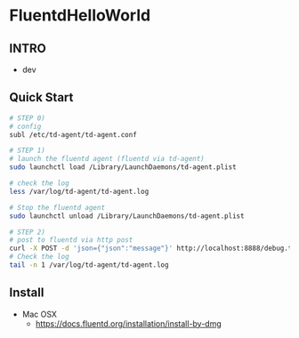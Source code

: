 # FluentdHelloWorld

## INTRO
- dev

## Quick Start

```bash 
# STEP 0)
# config
subl /etc/td-agent/td-agent.conf

# STEP 1) 
# launch the fluentd agent (fluentd via td-agent)
sudo launchctl load /Library/LaunchDaemons/td-agent.plist

# check the log
less /var/log/td-agent/td-agent.log

# Stop the fluentd agent 
sudo launchctl unload /Library/LaunchDaemons/td-agent.plist

# STEP 2)
# post to fluentd via http post
curl -X POST -d 'json={"json":"message"}' http://localhost:8888/debug.test
# Check the log
tail -n 1 /var/log/td-agent/td-agent.log

```

## Install
- Mac OSX 
	- https://docs.fluentd.org/installation/install-by-dmg